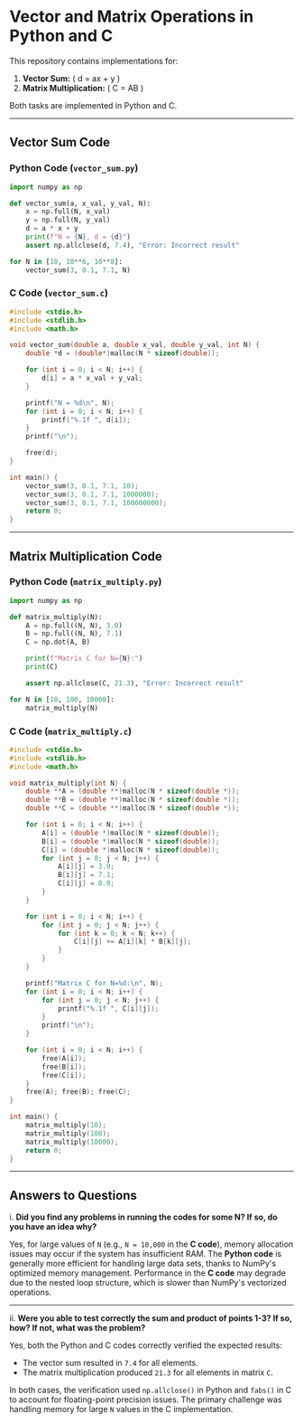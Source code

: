 # Vector and Matrix Operations in Python and C

This repository contains implementations for:
1. **Vector Sum:** \( d = ax + y \)
2. **Matrix Multiplication:** \( C = AB \)

Both tasks are implemented in Python and C.

---

## Vector Sum Code

### Python Code (`vector_sum.py`)
```python
import numpy as np

def vector_sum(a, x_val, y_val, N):
    x = np.full(N, x_val)
    y = np.full(N, y_val)
    d = a * x + y
    print(f"N = {N}, d = {d}")
    assert np.allclose(d, 7.4), "Error: Incorrect result"

for N in [10, 10**6, 10**8]:
    vector_sum(3, 0.1, 7.1, N)
```

### C Code (`vector_sum.c`)
```c
#include <stdio.h>
#include <stdlib.h>
#include <math.h>

void vector_sum(double a, double x_val, double y_val, int N) {
    double *d = (double*)malloc(N * sizeof(double));

    for (int i = 0; i < N; i++) {
        d[i] = a * x_val + y_val;
    }

    printf("N = %d\n", N);
    for (int i = 0; i < N; i++) {
        printf("%.1f ", d[i]);
    }
    printf("\n");

    free(d);
}

int main() {
    vector_sum(3, 0.1, 7.1, 10);
    vector_sum(3, 0.1, 7.1, 1000000);
    vector_sum(3, 0.1, 7.1, 100000000);
    return 0;
}
```

---

## Matrix Multiplication Code

### Python Code (`matrix_multiply.py`)
```python
import numpy as np

def matrix_multiply(N):
    A = np.full((N, N), 3.0)
    B = np.full((N, N), 7.1)
    C = np.dot(A, B)

    print(f"Matrix C for N={N}:")
    print(C)

    assert np.allclose(C, 21.3), "Error: Incorrect result"

for N in [10, 100, 10000]:
    matrix_multiply(N)
```

### C Code (`matrix_multiply.c`)
```c
#include <stdio.h>
#include <stdlib.h>
#include <math.h>

void matrix_multiply(int N) {
    double **A = (double **)malloc(N * sizeof(double *));
    double **B = (double **)malloc(N * sizeof(double *));
    double **C = (double **)malloc(N * sizeof(double *));

    for (int i = 0; i < N; i++) {
        A[i] = (double *)malloc(N * sizeof(double));
        B[i] = (double *)malloc(N * sizeof(double));
        C[i] = (double *)malloc(N * sizeof(double));
        for (int j = 0; j < N; j++) {
            A[i][j] = 3.0;
            B[i][j] = 7.1;
            C[i][j] = 0.0;
        }
    }

    for (int i = 0; i < N; i++) {
        for (int j = 0; j < N; j++) {
            for (int k = 0; k < N; k++) {
                C[i][j] += A[i][k] * B[k][j];
            }
        }
    }

    printf("Matrix C for N=%d:\n", N);
    for (int i = 0; i < N; i++) {
        for (int j = 0; j < N; j++) {
            printf("%.1f ", C[i][j]);
        }
        printf("\n");
    }

    for (int i = 0; i < N; i++) {
        free(A[i]);
        free(B[i]);
        free(C[i]);
    }
    free(A); free(B); free(C);
}

int main() {
    matrix_multiply(10);
    matrix_multiply(100);
    matrix_multiply(10000);
    return 0;
}
```

---

## Answers to Questions

i. **Did you find any problems in running the codes for some N? If so, do you have an idea why?**

Yes, for large values of `N` (e.g., `N = 10,000` in the **C code**), memory allocation issues may occur if the system has insufficient RAM. The **Python code** is generally more efficient for handling large data sets, thanks to NumPy's optimized memory management. Performance in the **C code** may degrade due to the nested loop structure, which is slower than NumPy's vectorized operations.

---

ii. **Were you able to test correctly the sum and product of points 1-3? If so, how? If not, what was the problem?**

Yes, both the Python and C codes correctly verified the expected results:
- The vector sum resulted in `7.4` for all elements.
- The matrix multiplication produced `21.3` for all elements in matrix `C`.

In both cases, the verification used `np.allclose()` in Python and `fabs()` in C to account for floating-point precision issues. The primary challenge was handling memory for large `N` values in the C implementation.

